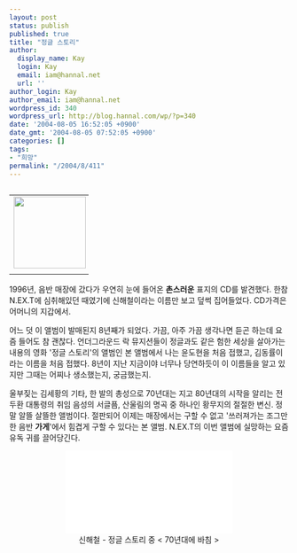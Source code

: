 ```yaml
---
layout: post
status: publish
published: true
title: "정글 스토리"
author:
  display_name: Kay
  login: Kay
  email: iam@hannal.net
  url: ''
author_login: Kay
author_email: iam@hannal.net
wordpress_id: 340
wordpress_url: http://blog.hannal.com/wp/?p=340
date: '2004-08-05 16:52:05 +0900'
date_gmt: '2004-08-05 07:52:05 +0900'
categories: []
tags:
- "희망"
permalink: "/2004/8/411"
---
```

<table align="left">
<tr>
<td style="padding-right:5"><center><img src="http://blog.hannal.com/tt-attach/0805/040805165132116807/628116.jpg" width="130" height="130"/></center></td>
</tr>
<tr>
<td class="centerphoto"> </td>
</tr>
</table>
<p>1996년, 음반 매장에 갔다가 우연히 눈에 들어온 <b>촌스러운</b> 표지의 CD를 발견했다. 한참 N.EX.T에 심취해있던 때였기에 신해철이라는 이름만 보고 덮썩 집어들었다. CD가격은 어머니의 지갑에서.</p>
<p>어느 덧 이 앨범이 발매된지 8년째가 되었다. 가끔, 아주 가끔 생각나면 듣곤 하는데 요즘 들어도 참 괜찮다. 언더그라운드 락 뮤지션들이 정글과도 같은 험한 세상을 살아가는 내용의 영화 '정글 스토리'의 앨범인 본 앨범에서 나는 윤도현을 처음 접했고, 김동률이라는 이름을 처음 접했다. 8년이 지난 지금이야 너무나 당연하듯이 이 이름들을 알고 있지만 그때는 어찌나 생소했는지, 궁금했는지.</p>
<p>울부짖는 김세황의 기타, 한 발의 총성으로 70년대는 지고 80년대의 시작을 알리는 전두환 대통령의 취임 음성의 서글픔, 산울림의 명곡 중 하나인 황무지의 절절한 변신. 정말 알뜰 살뜰한 앨범이다. 절판되어 이제는 매장에서는 구할 수 없고 '쓰러져가는 조그만한 음반 <b>가게</b>'에서 힘겹게 구할 수 있다는 본 앨범. N.EX.T의 이번 앨범에 실망하는 요즘 유독 귀를 끌어당긴다.</p>
<p><center><embed src='/blog/download/shc-jungle_story-70.wma' autostart=0/><br />
신해철 - 정글 스토리 중 < 70년대에 바침 ></center></p>
